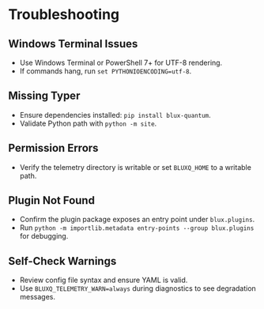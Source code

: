 # Troubleshooting

## Windows Terminal Issues
- Use Windows Terminal or PowerShell 7+ for UTF-8 rendering.
- If commands hang, run `set PYTHONIOENCODING=utf-8`.

## Missing Typer
- Ensure dependencies installed: `pip install blux-quantum`.
- Validate Python path with `python -m site`.

## Permission Errors
- Verify the telemetry directory is writable or set `BLUXQ_HOME` to a writable path.

## Plugin Not Found
- Confirm the plugin package exposes an entry point under `blux.plugins`.
- Run `python -m importlib.metadata entry-points --group blux.plugins` for debugging.

## Self-Check Warnings
- Review config file syntax and ensure YAML is valid.
- Use `BLUXQ_TELEMETRY_WARN=always` during diagnostics to see degradation messages.
